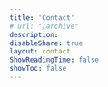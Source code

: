 ```yaml
---
title: 'Contact'
# url: "/archive"
description: 
disableShare: true
layout: contact
ShowReadingTime: false
showToc: false
---
```

